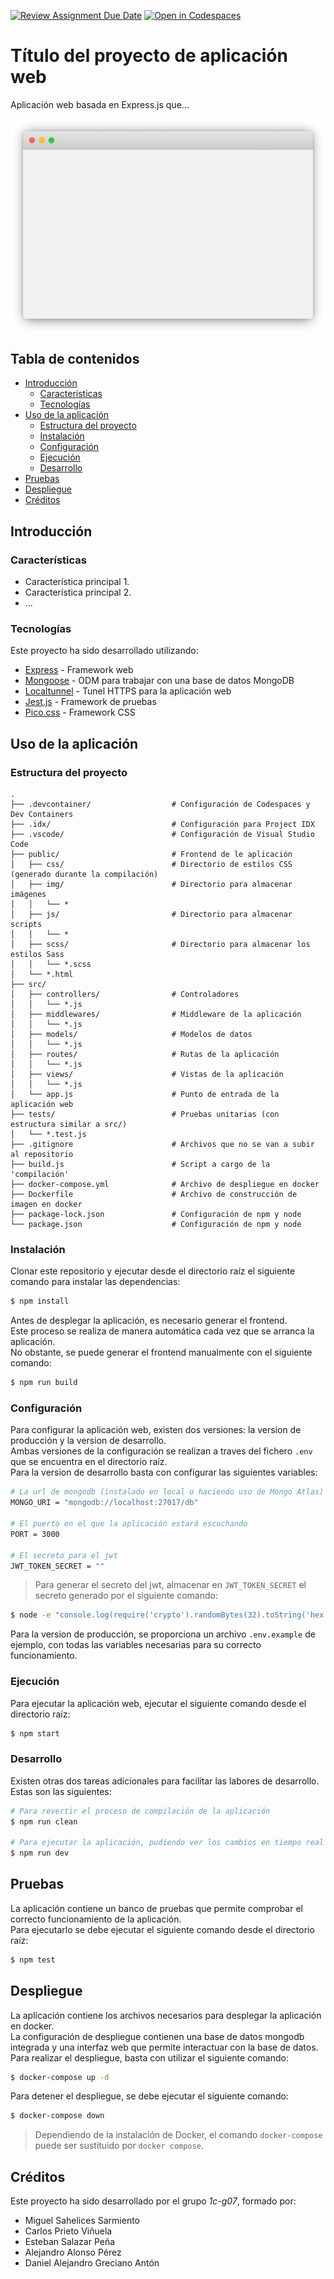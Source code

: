 [![Review Assignment Due Date](https://classroom.github.com/assets/deadline-readme-button-24ddc0f5d75046c5622901739e7c5dd533143b0c8e959d652212380cedb1ea36.svg)](https://classroom.github.com/a/M6x3p3QZ)
[![Open in Codespaces](https://classroom.github.com/assets/launch-codespace-7f7980b617ed060a017424585567c406b6ee15c891e84e1186181d67ecf80aa0.svg)](https://classroom.github.com/open-in-codespaces?assignment_repo_id=15107203)
# Título del proyecto de aplicación web

[comment]: # (Incluir una breve descripción del proyecto en una o dos frases como mucho)

Aplicación web basada en Express.js que...

[comment]: # (Incluir un GIF o una captura de pantalla de la página principal del proyecto. Utilizar el directorio docs para almacenar dicha imagen)

![Funcionamiento de la aplicación web](docs/overview.png)

## Tabla de contenidos

* [Introducción](#introducción)
  * [Características](#características)
  * [Tecnologías](#tecnologías)
* [Uso de la aplicación](#uso-de-la-aplicación)
  * [Estructura del proyecto](#estructura-del-proyecto)
  * [Instalación](#instalación)
  * [Configuración](#configuración)
  * [Ejecución](#ejecución)
  * [Desarrollo](#desarrollo)
* [Pruebas](#pruebas)
* [Despliegue](#despliegue)
* [Créditos](#créditos)

## Introducción

### Características

[comment]: # (Enumerar las principales características que ofrece la aplicación web, siguiendo el formato:)

* Característica principal 1.
* Característica principal 2.
* ...


### Tecnologías

Este proyecto ha sido desarrollado utilizando:

* [Express](https://expressjs.com/) - Framework web
* [Mongoose](https://mongoosejs.com/) - ODM para trabajar con una base de datos MongoDB
* [Localtunnel](https://localtunnel.me) - Tunel HTTPS para la aplicación web
* [Jest.js](https://jestjs.io/) - Framework de pruebas
* [Pico.css](https://picocss.com/) - Framework CSS


## Uso de la aplicación

### Estructura del proyecto

```
.
├── .devcontainer/                  # Configuración de Codespaces y Dev Containers
├── .idx/                           # Configuración para Project IDX
├── .vscode/                        # Configuración de Visual Studio Code
├── public/                         # Frontend de le aplicación
│   ├── css/                        # Directorio de estilos CSS (generado durante la compilación)
│   ├── img/                        # Directorio para almacenar imágenes
│   │   └── *
│   ├── js/                         # Directorio para almacenar scripts
│   │   └── *
│   ├── scss/                       # Directorio para almacenar los estilos Sass
│   │   └── *.scss                  
│   └── *.html
├── src/                            
│   ├── controllers/                # Controladores
│   │   └── *.js                    
│   ├── middlewares/                # Middleware de la aplicación
│   │   └── *.js                    
│   ├── models/                     # Modelos de datos
│   │   └── *.js                    
│   ├── routes/                     # Rutas de la aplicación
│   │   └── *.js                    
│   ├── views/                      # Vistas de la aplicación
│   │   └── *.js                    
│   └── app.js                      # Punto de entrada de la aplicación web
├── tests/                          # Pruebas unitarias (con estructura similar a src/)
│   └── *.test.js                   
├── .gitignore                      # Archivos que no se van a subir al repositorio
├── build.js                        # Script a cargo de la 'compilación'
├── docker-compose.yml              # Archivo de despliegue en docker
├── Dockerfile                      # Archivo de construcción de imagen en docker
├── package-lock.json               # Configuración de npm y node 
└── package.json                    # Configuración de npm y node 
```


### Instalación

Clonar este repositorio y ejecutar desde el directorio raíz el siguiente comando para instalar las dependencias:

```bash
$ npm install
```

Antes de desplegar la aplicación, es necesario generar el frontend.  
Este proceso se realiza de manera automática cada vez que se arranca la aplicación.  
No obstante, se puede generar el frontend manualmente con el siguiente comando:

```bash
$ npm run build
```

### Configuración

Para configurar la aplicación web, existen dos versiones: la version de producción y la version de desarrollo.  
Ambas versiones de la configuración se realizan a traves del fichero `.env` que se encuentra en el directorio raíz.  
Para la version de desarrollo basta con configurar las siguientes variables:

```bash
# La url de mongodb (instalado en local o haciendo uso de Mongo Atlas)
MONGO_URI = "mongodb://localhost:27017/db"

# El puerto en el que la aplicación estará escuchando
PORT = 3000

# El secreto para el jwt
JWT_TOKEN_SECRET = ""
```
> Para generar el secreto del jwt, almacenar en `JWT_TOKEN_SECRET` el secreto generado por el siguiente comando:

```bash
$ node -e "console.log(require('crypto').randomBytes(32).toString('hex'))"
```

Para la version de producción, se proporciona un archivo `.env.example` de ejemplo, con todas las variables necesarias para su correcto funcionamiento.  


### Ejecución

Para ejecutar la aplicación web, ejecutar el siguiente comando desde el directorio raíz:

```bash
$ npm start
```

### Desarrollo

Existen otras dos tareas adicionales para facilitar las labores de desarrollo. Estas son las siguientes:
```bash
# Para revertir el proceso de compilación de la aplicación
$ npm run clean

# Para ejecutar la aplicación, pudiendo ver los cambios en tiempo real
$ npm run dev
```

## Pruebas

La aplicación contiene un banco de pruebas que permite comprobar el correcto funcionamiento de la aplicación.  
Para ejecutarlo se debe ejecutar el siguiente comando desde el directorio raíz:

```bash
$ npm test
```

## Despliegue

La aplicación contiene los archivos necesarios para desplegar la aplicación en docker.  
La configuración de despliegue contienen una base de datos mongodb integrada y una interfaz web que permite interactuar con la base de datos.  
Para realizar el despliegue, basta con utilizar el siguiente comando:

```bash
$ docker-compose up -d
```

Para detener el despliegue, se debe ejecutar el siguiente comando:

```bash
$ docker-compose down
```

> Dependiendo de la instalación de Docker, el comando `docker-compose` puede ser sustituido por `docker compose`.

## Créditos

Este proyecto ha sido desarrollado por el grupo *1c-g07*, formado por:

* Miguel Sahelices Sarmiento
* Carlos Prieto Viñuela
* Esteban Salazar Peña
* Alejandro Alonso Pérez
* Daniel Alejandro Greciano Antón
